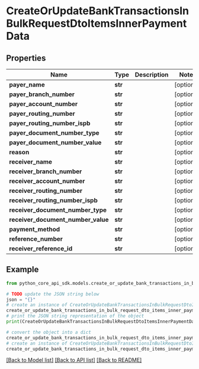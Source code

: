 # CreateOrUpdateBankTransactionsInBulkRequestDtoItemsInnerPaymentData


## Properties

Name | Type | Description | Notes
------------ | ------------- | ------------- | -------------
**payer_name** | **str** |  | [optional] 
**payer_branch_number** | **str** |  | [optional] 
**payer_account_number** | **str** |  | [optional] 
**payer_routing_number** | **str** |  | [optional] 
**payer_routing_number_ispb** | **str** |  | [optional] 
**payer_document_number_type** | **str** |  | [optional] 
**payer_document_number_value** | **str** |  | [optional] 
**reason** | **str** |  | [optional] 
**receiver_name** | **str** |  | [optional] 
**receiver_branch_number** | **str** |  | [optional] 
**receiver_account_number** | **str** |  | [optional] 
**receiver_routing_number** | **str** |  | [optional] 
**receiver_routing_number_ispb** | **str** |  | [optional] 
**receiver_document_number_type** | **str** |  | [optional] 
**receiver_document_number_value** | **str** |  | [optional] 
**payment_method** | **str** |  | [optional] 
**reference_number** | **str** |  | [optional] 
**receiver_reference_id** | **str** |  | [optional] 

## Example

```python
from python_core_api_sdk.models.create_or_update_bank_transactions_in_bulk_request_dto_items_inner_payment_data import CreateOrUpdateBankTransactionsInBulkRequestDtoItemsInnerPaymentData

# TODO update the JSON string below
json = "{}"
# create an instance of CreateOrUpdateBankTransactionsInBulkRequestDtoItemsInnerPaymentData from a JSON string
create_or_update_bank_transactions_in_bulk_request_dto_items_inner_payment_data_instance = CreateOrUpdateBankTransactionsInBulkRequestDtoItemsInnerPaymentData.from_json(json)
# print the JSON string representation of the object
print(CreateOrUpdateBankTransactionsInBulkRequestDtoItemsInnerPaymentData.to_json())

# convert the object into a dict
create_or_update_bank_transactions_in_bulk_request_dto_items_inner_payment_data_dict = create_or_update_bank_transactions_in_bulk_request_dto_items_inner_payment_data_instance.to_dict()
# create an instance of CreateOrUpdateBankTransactionsInBulkRequestDtoItemsInnerPaymentData from a dict
create_or_update_bank_transactions_in_bulk_request_dto_items_inner_payment_data_from_dict = CreateOrUpdateBankTransactionsInBulkRequestDtoItemsInnerPaymentData.from_dict(create_or_update_bank_transactions_in_bulk_request_dto_items_inner_payment_data_dict)
```
[[Back to Model list]](../README.md#documentation-for-models) [[Back to API list]](../README.md#documentation-for-api-endpoints) [[Back to README]](../README.md)


